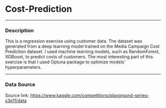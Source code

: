 # Cost-Prediction

---
### Description
This is a regression exercise using customer data. The dataset was generated from a deep learning model trained on the Media Campaign Cost Prediction dataset. I used machine learning models, such as RandomForest, XGBoost, to predict costs of customers. The most interesting part of this exercise is that I used Optuna package to optimize models' hyperparameters.

---
### Data Source
Source link: https://www.kaggle.com/competitions/playground-series-s3e11/data
